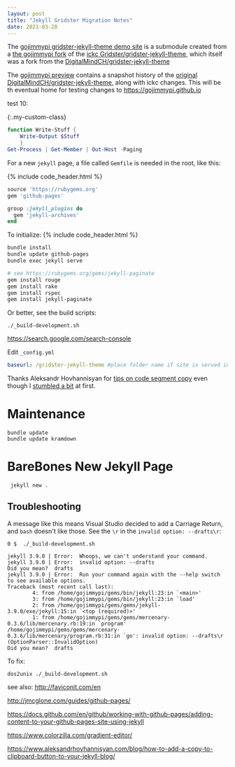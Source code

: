 ```yaml
---
layout: post
title: "Jekyll Gridster Migration Notes"
date: 2021-03-28
---
```


The [gojimmypi gridster-jekyll-theme demo site](https://gojimmypi.github.io/gridster-jekyll-theme) is a submodule created from a [the gojimmypi fork](https://github.com/gojimmypi/gridster-jekyll-theme) of the [ickc Gridster/gridster-jekyll-theme](https://github.com/ickc/gridster-jekyll-theme), which itself was a fork from the [DigitalMindCH/gridster-jekyll-theme](DigitalMindCH/gridster-jekyll-theme)

The [gojimmypi preview](https://gojimmypi.github.io/gridster-jekyll-theme) contains a snapshot history of the [original DigitalMindCH/gridster-jekyll-theme](DigitalMindCH/gridster-jekyll-theme), along with ickc changes. 
This will be th eventual home for testing changes to https://gojimmypi.github.io

test 10:

{:.my-custom-class}
``` powershell
function Write-Stuff {
    Write-Output $Stuff
    }
Get-Process | Get-Member | Out-Host -Paging
```

For a new `jekyll` page, a file called `Gemfile` is needed in the root, like this:

{% include code_header.html %}
``` ruby
source 'https://rubygems.org'
gem 'github-pages'

group :jekyll_plugins do
  gem 'jekyll-archives'
end
```

To initialize:
{% include code_header.html %}
```bash
bundle install
bundle update github-pages
bundle exec jekyll serve

# see https://rubygems.org/gems/jekyll-paginate
gem install rouge
gem install rake
gem install rspec
gem install jekyll-paginate
```
Or better, see the build scripts:
```
./_build-development.sh
```

https://search.google.com/search-console

Edit `_config.yml` 
```yml
baseurl: /gridster-jekyll-theme #place folder name if site is served in subfolder   
```

Thanks Aleksandr Hovhannisyan for [tips on code segment copy](https://www.aleksandrhovhannisyan.com/blog/how-to-add-a-copy-to-clipboard-button-to-your-jekyll-blog/)
even though I [stumbled a bit](https://github.com/AleksandrHovhannisyan/aleksandrhovhannisyan.com/issues/35#issuecomment-812950323) at first.    

# Maintenance

```
bundle update
bundle update kramdown
```

# BareBones New Jekyll Page

```
 jekyll new .
```

## Troubleshooting

A message like this means Visual Studio decided to add a Carriage Return, and `bash` doesn't like those. See the `\r` in the `invalid option: --drafts\r`:
```
0 $  ./_build-development.sh

jekyll 3.9.0 | Error:  Whoops, we can't understand your command.
jekyll 3.9.0 | Error:  invalid option: --drafts
Did you mean?  drafts
jekyll 3.9.0 | Error:  Run your command again with the --help switch to see available options.
Traceback (most recent call last):
        4: from /home/gojimmypi/gems/bin/jekyll:23:in `<main>'
        3: from /home/gojimmypi/gems/bin/jekyll:23:in `load'
        2: from /home/gojimmypi/gems/gems/jekyll-3.9.0/exe/jekyll:15:in `<top (required)>'
        1: from /home/gojimmypi/gems/gems/mercenary-0.3.6/lib/mercenary.rb:19:in `program'
/home/gojimmypi/gems/gems/mercenary-0.3.6/lib/mercenary/program.rb:31:in `go': invalid option: --drafts\r (OptionParser::InvalidOption)
Did you mean?  drafts
```
To fix:
```
dos2unix ./_build-development.sh
```

see also: http://faviconit.com/en

http://jmcglone.com/guides/github-pages/

https://docs.github.com/en/github/working-with-github-pages/adding-content-to-your-github-pages-site-using-jekyll

https://www.colorzilla.com/gradient-editor/


https://www.aleksandrhovhannisyan.com/blog/how-to-add-a-copy-to-clipboard-button-to-your-jekyll-blog/